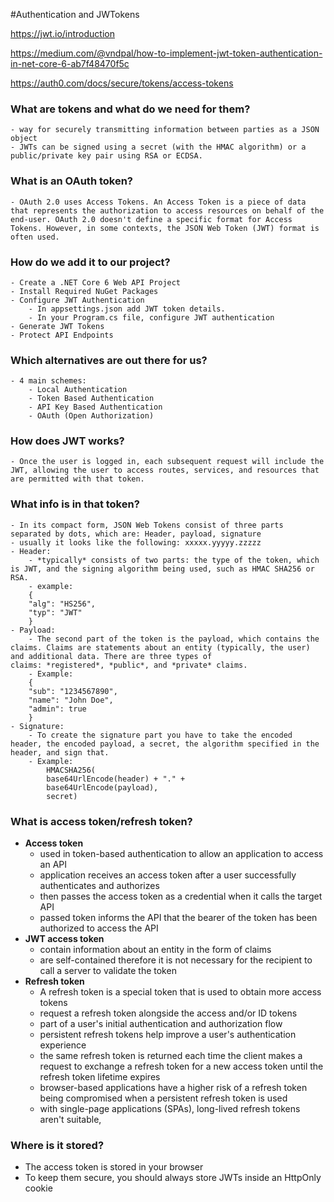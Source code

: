 #Authentication and JWTokens

https://jwt.io/introduction


https://medium.com/@vndpal/how-to-implement-jwt-token-authentication-in-net-core-6-ab7f48470f5c


https://auth0.com/docs/secure/tokens/access-tokens




### What are tokens and what do we need for them?
    - way for securely transmitting information between parties as a JSON object
    - JWTs can be signed using a secret (with the HMAC algorithm) or a public/private key pair using RSA or ECDSA.


### What is an OAuth token?
    - OAuth 2.0 uses Access Tokens. An Access Token is a piece of data that represents the authorization to access resources on behalf of the end-user. OAuth 2.0 doesn't define a specific format for Access Tokens. However, in some contexts, the JSON Web Token (JWT) format is often used.


### How do we add it to our project?
    - Create a .NET Core 6 Web API Project
    - Install Required NuGet Packages
    - Configure JWT Authentication
        - In appsettings.json add JWT token details.
        - In your Program.cs file, configure JWT authentication
    - Generate JWT Tokens
    - Protect API Endpoints


### Which alternatives are out there for us?
    - 4 main schemes:
        - Local Authentication
        - Token Based Authentication
        - API Key Based Authentication
        - OAuth (Open Authorization)


### How does JWT works?
    - Once the user is logged in, each subsequent request will include the JWT, allowing the user to access routes, services, and resources that are permitted with that token.


### What info is in that token?
    - In its compact form, JSON Web Tokens consist of three parts separated by dots, which are: Header, payload, signature
    - usually it looks like the following: xxxxx.yyyyy.zzzzz
    - Header:
        - *typically* consists of two parts: the type of the token, which is JWT, and the signing algorithm being used, such as HMAC SHA256 or RSA.
        - example:
        {
        "alg": "HS256",
        "typ": "JWT"
        }
    - Payload:
        - The second part of the token is the payload, which contains the claims. Claims are statements about an entity (typically, the user) and additional data. There are three types of claims: *registered*, *public*, and *private* claims.
        - Example:
        {
        "sub": "1234567890",
        "name": "John Doe",
        "admin": true
        }
    - Signature:
        - To create the signature part you have to take the encoded header, the encoded payload, a secret, the algorithm specified in the header, and sign that.
        - Example:   
            HMACSHA256(
            base64UrlEncode(header) + "." +
            base64UrlEncode(payload),
            secret)

### What is access token/refresh token?

- **Access token**
    - used in token-based authentication to allow an application to access an API
    - application receives an access token after a user successfully authenticates and authorizes
    - then passes the access token as a credential when it calls the target API
    - passed token informs the API that the bearer of the token has been authorized to access the API
- **JWT access token**
    - contain information about an entity in the form of claims
    - are self-contained therefore it is not necessary for the recipient to call a server to validate the token
- **Refresh token**
    - A refresh token is a special token that is used to obtain more access tokens
    - request a refresh token alongside the access and/or ID tokens
    - part of a user's initial authentication and authorization flow
    - persistent refresh tokens help improve a user's authentication experience
    - the same refresh token is returned each time the client makes a request to exchange a refresh token for a new access token until the      
      refresh token lifetime expires
    - browser-based applications have a higher risk of a refresh token being compromised when a persistent refresh token is used
    - with single-page applications (SPAs), long-lived refresh tokens aren't suitable,

### Where is it stored?

- The access token is stored in your browser
- To keep them secure, you should always store JWTs inside an HttpOnly cookie